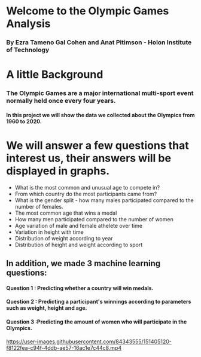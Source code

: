 # Welcome to the Olympic Games Analysis
### By Ezra Tameno Gal Cohen and Anat Pitimson - Holon Institute of Technology

# A little Background
### The Olympic Games are a major international multi-sport event normally held once every four years. 
#### In this project we will show the data we collected about the Olympics from 1960 to 2020.


# We will answer a few questions that interest us, their answers will be displayed in graphs.
+ What is the most common and unusual age to compete in?
+ From which country do the most participants came from?
+ What is the gender split - how many males participated compared to the number of females.
+ The most common age that wins a medal
+ How many men participated compared to the number of women
+ Age variation of male and female athelete over time
+ Variation in height with time
+ Distribution of weight according to year
+ Distribution of height and weight according to sport



## In addition, we made 3 machine learning questions:
#### Question 1 : Predicting whether a country will win medals.
#### Question 2 : Predicting a participant's winnings according to parameters such as weight, height and age.
#### Question 3 :Predicting the amount of women who will participate in the Olympics.

https://user-images.githubusercontent.com/84343555/151405120-f8122fea-c94f-4ddb-ae57-16ac1e7c44c8.mp4

